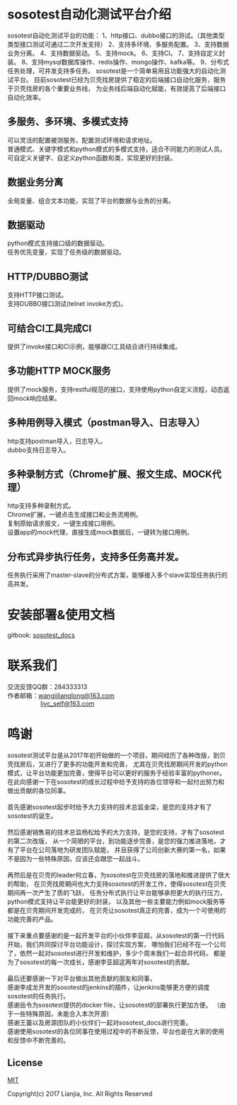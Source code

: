 # sosotest自动化测试平台介绍

sosotest自动化测试平台的功能：
1、http接口、dubbo接口的测试。（其他类型类型接口测试可通过二次开发支持）
2、支持多环境、多服务配置。
3、支持数据业务分离。
4、支持数据驱动。
5、支持mock。
6、支持CI。
7、支持自定义封装。
8、支持mysql数据库操作、redis操作、mongo操作、kafka等。
9、分布式任务处理，可并发支持多任务。
sosotest是一个简单易用且功能强大的自动化测试平台。
目前sosotest已经为贝壳找房提供了稳定的后端接口自动化服务，服务于贝壳找房的各个重要业务线，
为业务线后端自动化赋能，有效提高了后端接口自动化效率。

## 多服务、多环境、多模式支持
可以灵活的配置被测服务，配置测试环境和请求地址。<br>
普通模式、关键字模式和python模式的多模式支持，适合不同能力的测试人员。<br>
可自定义关键字、自定义python函数和类，实现更好的封装。

## 数据业务分离
全局变量、组合文本功能，实现了平台的数据与业务的分离。

## 数据驱动
python模式支持接口级的数据驱动。<br>
任务优先变量，实现了任务级的数据驱动。

## HTTP/DUBBO测试
支持HTTP接口测试。<br>
支持DUBBO接口测试(telnet invoke方式)。

## 可结合CI工具完成CI
提供了invoke接口和CI示例，能够跟CI工具结合进行持续集成。

## 多功能HTTP MOCK服务
提供了mock服务，支持restful规范的接口，支持使用python自定义流程，动态返回mock响应结果。

## 多种用例导入模式（postman导入、日志导入）
http支持postman导入，日志导入。<br>
dubbo支持日志导入。

## 多种录制方式（Chrome扩展、报文生成、MOCK代理）
http支持多种录制方式。<br>
Chrome扩展，一键点击生成接口和业务流用例。<br>
复制原始请求报文，一键生成接口用例。<br>
设置app的mock代理，直接生成mock数据后，一键转为接口用例。

## 分布式异步执行任务，支持多任务高并发。
任务执行采用了master-slave的分布式方案，能够接入多个slave实现任务执行的高并发。

# 安装部署&使用文档
gitbook: [sosotest_docs](https://github.com/truelovesdu/sosotest_docs) 

# 联系我们
交流反馈QQ群：284333313<br>
作者邮箱：wangjilianglong@163.com<br>
&nbsp;&nbsp;&nbsp;&nbsp;&nbsp;&nbsp;&nbsp;&nbsp;&nbsp;&nbsp;&nbsp;
&nbsp;&nbsp;&nbsp;&nbsp;&nbsp;&nbsp;&nbsp;liyc_self@163.com 

# 鸣谢
sosotest测试平台是从2017年初开始做的一个项目，期间经历了各种改版，到贝壳找房后，又进行了更多的功能开发和完善，
尤其在贝壳找房期间开发的python模式，让平台功能更加完善，使得平台可以更好的服务于经验丰富的pythoner。
在此向感谢一下在sosotest的成长过程中给予支持的各位领导和一起付出努力和做出贡献的各位同事。<br><br>
首先感谢sosotest起步时给予大力支持的技术总监金梁，是您的支持才有了sosotest的诞生。<br><br>
然后感谢销售易的技术总监杨松给予的大力支持，是您的支持，才有了sosotest的第二次改版，
从一个简陋的平台，到功能逐步完善，是您的强力推进落地，才有了平台在公司落地为研发团队赋能，
并且获得了公司创新大赛的第一名，如果不是因为一些特殊原因，应该还会跟您一起战斗。<br><br>
再然后是在贝壳的leader何立春，为sosotest在贝壳找房的落地和推进提供了很大的帮助，
在贝壳找房期间也大力支持sosotest的开发工作，使得sosotest在贝壳期间再一次产生了质的飞跃，
任务分布式执行让平台能够承担更大的执行压力，
python模式支持让平台能更好的封装，
以及其他一些主要能力例如mock服务等都是在贝壳期间开发完成的，
在贝壳让sosotest真正的完善，成为一个可使用的功能完善的产品。<br><br>
接下来重点要感谢的是一起开发平台的小伙伴李亚超，从sosotest的第一行代码开始，我们共同探讨平台功能设计，探讨实现方案，
哪怕我们已经不在一个公司了，依然一起对sosotest进行开发和维护，多少个周末我们一起合并代码，
都是为了sosotest的每一次成长，感谢李亚超这两年对sosotest的贡献。<br><br>
最后还要感谢一下对平台做出其他贡献的朋友和同事，<br>
感谢李成龙开发的sosotest的jenkins的插件，让jenkins能够更方便的调度sosotest的任务执行。<br>
感谢岳令为sosotest提供的docker file，让sosotest的部署执行更加方便。
（由于一些特殊原因，未能合入本次开源）<br>
感谢王蕾以及房源团队的小伙伴们一起对sosotest_docs进行完善。<br>
感谢使用sosotest的各位同事在使用过程中的不断反馈，平台也是在大家的使用和反馈中不断完善的。

## License

[MIT](http://opensource.org/licenses/MIT)

Copyright(c) 2017 Lianjia, Inc. All Rights Reserved